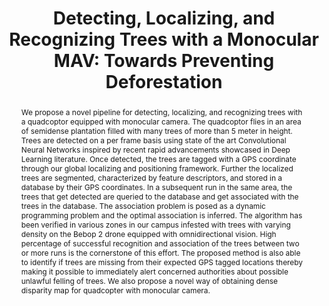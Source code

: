 ---
layout: project-page-new
title: "Detecting, Localizing, and Recognizing Trees with a Monocular MAV:
Towards Preventing Deforestation"
authors:
  - name: Utsav Shah
    sup: #
  - name: Rishabh Khawad
    sup: #
  - name: K. Madhava Krishna
    sup: #
affiliations:
  - name: IIIT Hyderabad, India
    link: https://robotics.iiit.ac.in
    sup: #
permalink: /publications/2017/Utsav_Detecting/
abstract: "We propose a novel pipeline for detecting, localizing, and recognizing trees with a quadcoptor equipped with monocular camera. The quadcoptor flies in an area of semidense plantation filled with many trees of more than 5 meter in height. Trees are detected on a per frame basis using state of the art Convolutional Neural Networks inspired by recent rapid advancements showcased in Deep Learning literature.
Once detected, the trees are tagged with a GPS coordinate through our global localizing and positioning framework. Further the localized trees are segmented, characterized by feature descriptors, and stored in a database by their GPS coordinates. In a subsequent run in the same area, the trees that get detected are queried to the database and get associated with the trees in the database. The association problem is posed as a dynamic programming problem and the optimal association is
inferred. The algorithm has been verified in various zones in our campus infested with trees with varying density on the Bebop 2 drone equipped with omnidirectional vision. High percentage of successful recognition and association of the trees between two or more runs is the cornerstone of this effort. The proposed method is also able to identify if trees are missing from their expected GPS tagged locations thereby making it possible to immediately alert concerned authorities about possible unlawful felling of trees. We also propose a novel way of obtaining dense
disparity map for quadcopter with monocular camera."
paper: https://ieeexplore.ieee.org/stamp/stamp.jsp?tp=&arnumber=7989229
#video: http://robotics.iiit.ac.in/people/harsha.turlapati/DCMR.mp4
# iframe: https://www.youtube.com/embed/jhjskX4FQwA

---